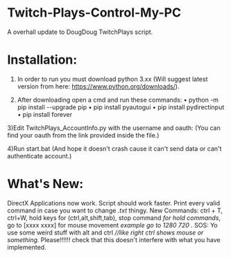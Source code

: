 # Twitch-Plays-Control-My-PC

A overhall update to DougDoug TwitchPlays script.


# Installation:

1) In order to run you must download python 3.xx (Will suggest latest version from here: https://www.python.org/downloads/).

2) After downloading open a cmd and run these commands:
  • python -m pip install --upgrade pip
  • pip install pyautogui
  • pip install pydirectinput
  • pip install forever

3)Edit TwitchPlays_AccountInfo.py with the username and oauth: (You can find your oauth from the link provided inside the file.)

4)Run start.bat (And hope it doesn't crash cause it can't send data or can't authenticate account.)


# What's New:

DirectX Applications now work.
Script should work faster.
Print every valid command in case you want to change *.txt* thingy.
New Commands: ctrl + T, ctrl+W, hold keys for (ctrl,alt,shift,tab), stop command *for hold commands*, go to [xxxx xxxx]  for mouse movement *example go to 1280 720* .
SOS: Yo use some weird stuff with alt and ctrl *//like right ctrl shows mouse or something.*  Please!!!!!! check that this doesn't interfere with what you have implemented.
